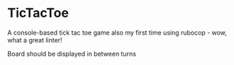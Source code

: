 # TicTacToe
A console-based tick tac toe game
also my first time using rubocop - wow, what a great linter!

Board should be displayed in between turns
